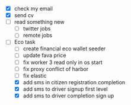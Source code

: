 - [x] check my email
- [x] send cv
- [ ] read something new
	- [ ] twitter jobs
	- [ ] remote jobs
- [ ] Eco task 
	- [ ] create financial eco wallet seeder
	- [ ] update fava price
	- [ ] fix worker 3 read only in os start
	- [ ] fix proxy conflict of harbor
	- [ ] fix elastic
	- [x] add sms in citizen registration completion
	- [x] add sms to driver signup first level
	- [x] add sms to driver completion sign up
